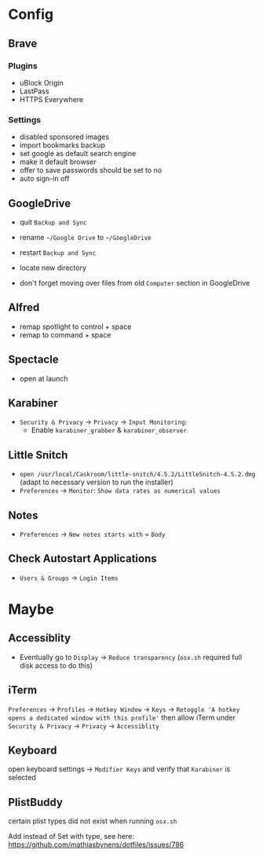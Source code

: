 # Config

## Brave

### Plugins

- uBlock Origin
- LastPass
- HTTPS Everywhere

### Settings

- disabled sponsored images
- import bookmarks backup
- set google as default search engine
- make it default browser
- offer to save passwords should be set to no
- auto sign-in off

## GoogleDrive
- quit `Backup and Sync`
- rename `~/Google Drive` to `~/GoogleDrive`
- restart `Backup and Sync`
- locate new directory

- don't forget moving over files from old `Computer` section in GoogleDrive

## Alfred
- remap spotlight to control + space
- remap to command + space

## Spectacle
- open at launch

## Karabiner
- `Security & Privacy` -> `Privacy` -> `Input Monitoring`:
	- Enable `karabiner_grabber` & `karabiner_observer`

## Little Snitch
- `open /usr/local/Caskroom/little-snitch/4.5.2/LittleSnitch-4.5.2.dmg` (adapt to necessary version to run the installer)
- `Preferences` -> `Monitor`: `Show data rates as numerical values`

## Notes
- `Preferences` -> `New notes starts with` = `Body`

## Check Autostart Applications
- `Users & Groups` -> `Login Items`


# Maybe

## Accessiblity
- Eventually go to `Display` -> `Reduce transparency` (`osx.sh` required full disk access to do this)

## iTerm
`Preferences` -> `Profiles` -> `Hotkey Window` -> `Keys` -> `Retoggle 'A hotkey opens a dedicated window with this profile'` then allow iTerm under `Security & Privacy` -> `Privacy` -> `Accessiblity`

## Keyboard
open keyboard settings -> `Modifier Keys` and verify that `Karabiner` is selected

## PlistBuddy
certain plist types did not exist when running `osx.sh`

Add instead of Set with type, see here: https://github.com/mathiasbynens/dotfiles/issues/786